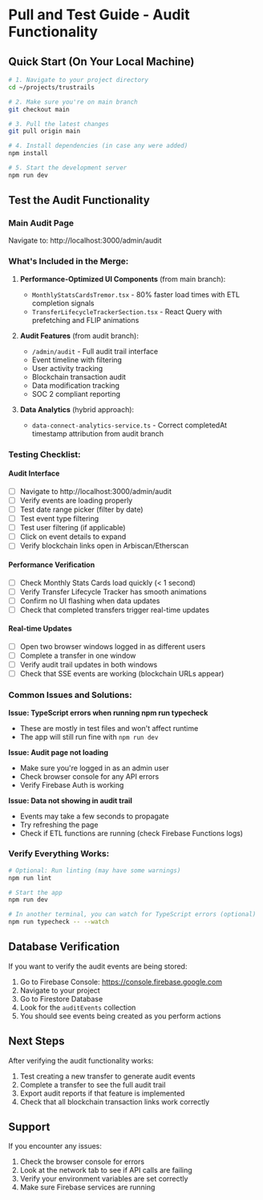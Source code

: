 # Pull and Test Guide - Audit Functionality

## Quick Start (On Your Local Machine)

```bash
# 1. Navigate to your project directory
cd ~/projects/trustrails

# 2. Make sure you're on main branch
git checkout main

# 3. Pull the latest changes
git pull origin main

# 4. Install dependencies (in case any were added)
npm install

# 5. Start the development server
npm run dev
```

## Test the Audit Functionality

### Main Audit Page
Navigate to: http://localhost:3000/admin/audit

### What's Included in the Merge:

1. **Performance-Optimized UI Components** (from main branch):
   - `MonthlyStatsCardsTremor.tsx` - 80% faster load times with ETL completion signals
   - `TransferLifecycleTrackerSection.tsx` - React Query with prefetching and FLIP animations
   
2. **Audit Features** (from audit branch):
   - `/admin/audit` - Full audit trail interface
   - Event timeline with filtering
   - User activity tracking
   - Blockchain transaction audit
   - Data modification tracking
   - SOC 2 compliant reporting

3. **Data Analytics** (hybrid approach):
   - `data-connect-analytics-service.ts` - Correct completedAt timestamp attribution from audit branch

### Testing Checklist:

#### Audit Interface
- [ ] Navigate to http://localhost:3000/admin/audit
- [ ] Verify events are loading properly
- [ ] Test date range picker (filter by date)
- [ ] Test event type filtering
- [ ] Test user filtering (if applicable)
- [ ] Click on event details to expand
- [ ] Verify blockchain links open in Arbiscan/Etherscan

#### Performance Verification
- [ ] Check Monthly Stats Cards load quickly (< 1 second)
- [ ] Verify Transfer Lifecycle Tracker has smooth animations
- [ ] Confirm no UI flashing when data updates
- [ ] Check that completed transfers trigger real-time updates

#### Real-time Updates
- [ ] Open two browser windows logged in as different users
- [ ] Complete a transfer in one window
- [ ] Verify audit trail updates in both windows
- [ ] Check that SSE events are working (blockchain URLs appear)

### Common Issues and Solutions:

**Issue: TypeScript errors when running npm run typecheck**
- These are mostly in test files and won't affect runtime
- The app will still run fine with `npm run dev`

**Issue: Audit page not loading**
- Make sure you're logged in as an admin user
- Check browser console for any API errors
- Verify Firebase Auth is working

**Issue: Data not showing in audit trail**
- Events may take a few seconds to propagate
- Try refreshing the page
- Check if ETL functions are running (check Firebase Functions logs)

### Verify Everything Works:

```bash
# Optional: Run linting (may have some warnings)
npm run lint

# Start the app
npm run dev

# In another terminal, you can watch for TypeScript errors (optional)
npm run typecheck -- --watch
```

## Database Verification

If you want to verify the audit events are being stored:

1. Go to Firebase Console: https://console.firebase.google.com
2. Navigate to your project
3. Go to Firestore Database
4. Look for the `auditEvents` collection
5. You should see events being created as you perform actions

## Next Steps

After verifying the audit functionality works:

1. Test creating a new transfer to generate audit events
2. Complete a transfer to see the full audit trail
3. Export audit reports if that feature is implemented
4. Check that all blockchain transaction links work correctly

## Support

If you encounter any issues:
1. Check the browser console for errors
2. Look at the network tab to see if API calls are failing
3. Verify your environment variables are set correctly
4. Make sure Firebase services are running
